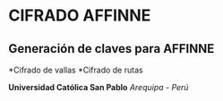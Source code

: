CIFRADO AFFINNE
===============

Generación de claves para AFFINNE
---------------------------------

*Cifrado de vallas
*Cifrado de rutas

**Universidad Católica San Pablo**
*Arequipa - Perú*